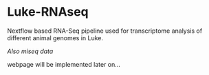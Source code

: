 # Luke-RNAseq
Nextflow based RNA-Seq pipeline used for transcriptome analysis of different animal genomes in Luke.


_Also miseq data_

webpage will be implemented later on... 
